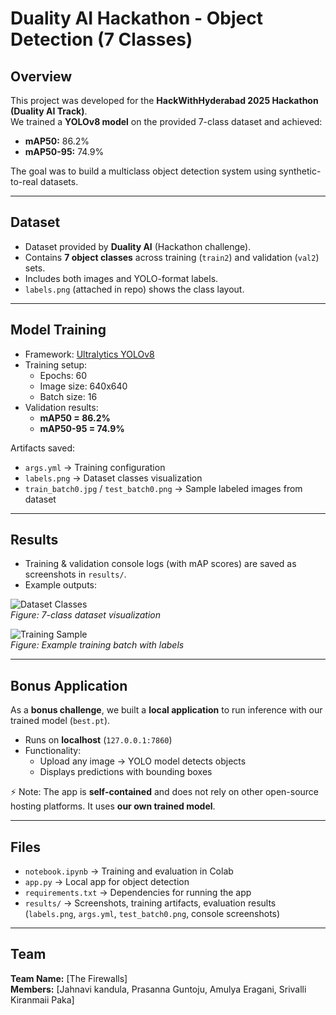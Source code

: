 # Duality AI Hackathon - Object Detection (7 Classes)

## Overview
This project was developed for the **HackWithHyderabad 2025 Hackathon (Duality AI Track)**.  
We trained a **YOLOv8 model** on the provided 7-class dataset and achieved:

- **mAP50:** 86.2%  
- **mAP50-95:** 74.9%  

The goal was to build a multiclass object detection system using synthetic-to-real datasets.

---

## Dataset
- Dataset provided by **Duality AI** (Hackathon challenge).  
- Contains **7 object classes** across training (`train2`) and validation (`val2`) sets.  
- Includes both images and YOLO-format labels.  
- `labels.png` (attached in repo) shows the class layout.  

---

## Model Training
- Framework: [Ultralytics YOLOv8](https://github.com/ultralytics/ultralytics)  
- Training setup:
  - Epochs: 60  
  - Image size: 640x640  
  - Batch size: 16  
- Validation results:
  - **mAP50 = 86.2%**  
  - **mAP50-95 = 74.9%**

Artifacts saved:
- `args.yml` → Training configuration  
- `labels.png` → Dataset classes visualization  
- `train_batch0.jpg` / `test_batch0.png` → Sample labeled images from dataset  

---

## Results
- Training & validation console logs (with mAP scores) are saved as screenshots in `results/`.  
- Example outputs:  

![Dataset Classes](results/labels.png)  
*Figure: 7-class dataset visualization*  

![Training Sample](results/train_batch0.jpg)  
*Figure: Example training batch with labels*  

---

## Bonus Application
As a **bonus challenge**, we built a **local application** to run inference with our trained model (`best.pt`).  

- Runs on **localhost** (`127.0.0.1:7860`)  
- Functionality:  
  - Upload any image → YOLO model detects objects  
  - Displays predictions with bounding boxes  

⚡ Note: The app is **self-contained** and does not rely on other open-source hosting platforms. It uses **our own trained model**.

---

## Files
- `notebook.ipynb` → Training and evaluation in Colab  
- `app.py` → Local app for object detection  
- `requirements.txt` → Dependencies for running the app  
- `results/` → Screenshots, training artifacts, evaluation results (`labels.png`, `args.yml`, `test_batch0.png`, console screenshots)

---

## Team
**Team Name:** [The Firewalls]  
**Members:** [Jahnavi kandula, Prasanna Guntoju, Amulya Eragani, Srivalli Kiranmaii Paka]